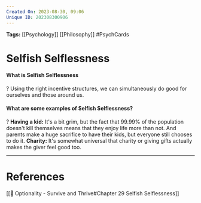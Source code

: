 ```yaml
---
Created On: 2023-08-30, 09:06
Unique ID: 202308300906
---
```

**Tags:** [[Psychology]] [[Philosophy]] #PsychCards 

# Selfish Selflessness


#### What is Selfish Selflessness
?
Using the right incentive structures, we can simultaneously do good for ourselves and those around us. 
<!--SR:!2024-02-27,118,250-->

#### What are some examples of Selfish Selflessness?
?
**Having a kid:** It's a bit grim, but the fact that 99.99% of the population doesn't kill themselves means that they enjoy life more than not. And parents make a huge sacrifice to have their kids, but everyone still chooses to do it.
**Charity:** It's somewhat universal that charity or giving gifts actually makes the giver feel good too. 
<!--SR:!2024-06-17,200,270-->



---
# References
[[📗 Optionality - Survive and Thrive#Chapter 29 Selfish Selflessness]]